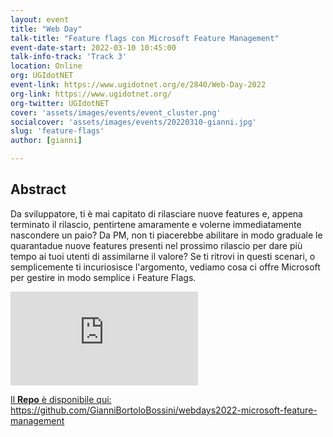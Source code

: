 ```yaml
---
layout: event
title: "Web Day"
talk-title: "Feature flags con Microsoft Feature Management"
event-date-start: 2022-03-10 10:45:00
talk-info-track: 'Track 3'
location: Online
org: UGIdotNET
event-link: https://www.ugidotnet.org/e/2840/Web-Day-2022
org-link: https://www.ugidotnet.org/
org-twitter: UGIdotNET
cover: 'assets/images/events/event_cluster.png'
socialcover: 'assets/images/events/20220310-gianni.jpg'
slug: 'feature-flags'
author: [gianni]

---
```

## Abstract
Da sviluppatore, ti è mai capitato di rilasciare nuove features e, appena terminato il rilascio, pentirtene amaramente e volerne immediatamente nascondere un paio?
Da PM, non ti piacerebbe abilitare in modo graduale le quarantadue nuove features presenti nel prossimo rilascio per dare più tempo ai tuoi utenti di assimilarne il valore?
Se ti ritrovi in questi scenari, o semplicemente ti incuriosisce l'argomento, vediamo cosa ci offre Microsoft per gestire in modo semplice i Feature Flags.

<div class="video">
<div class="responsive-iframe-container-16">
<iframe class="responsive-iframe" src="https://www.youtube.com/embed/u0wRpqpCh8I" frameborder="0" allow="accelerometer; autoplay; clipboard-write; encrypted-media; gyroscope; picture-in-picture" allowfullscreen></iframe>
</div>
</div>

<p><a href="https://github.com/GianniBortoloBossini/webdays2022-microsoft-feature-management">Il <strong>Repo</strong> è disponibile qui: https://github.com/GianniBortoloBossini/webdays2022-microsoft-feature-management</a></p>